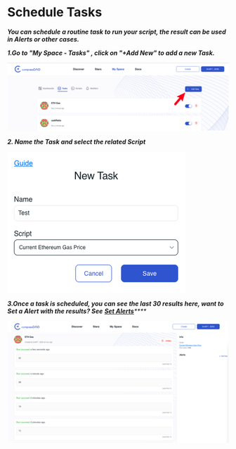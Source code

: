 # Schedule Tasks

_**You can schedule a routine task to run your script, the result can be used in Alerts or other cases.**_

_**1.Go to "My Space - Tasks"  , click on "+Add New" to add a new Task.**_

![](<../../../.gitbook/assets/image (5).png>)

_**2. Name the Task and select the related Script**_

![](<../../../.gitbook/assets/image (6).png>)



_**3.Once a task is scheduled, you can see the last 30 results here, want to Set a Alert with the results?  See**_ [_**Set Alerts**_](set-alerts.md)_****_

![](<../../../.gitbook/assets/image (3).png>)
